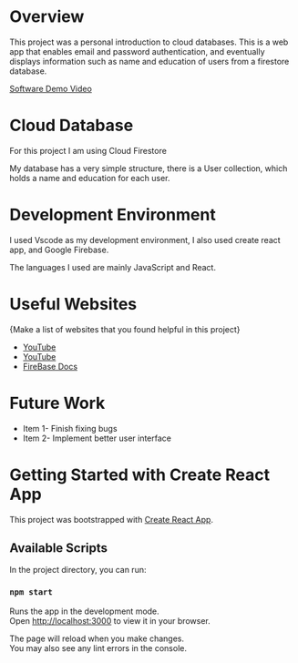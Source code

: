 # Overview

This project was a personal introduction to cloud databases. This is a web app that enables email and password authentication, and eventually displays information such as name and education of users from a firestore database.

[Software Demo Video](https://www.loom.com/share/25b7d4323f3d4e2e9322bafcc3319667)

# Cloud Database

For this project I am using Cloud Firestore

My database has a very simple structure, there is a User collection, which holds a name and education for each user.

# Development Environment

I used Vscode as my development environment, I also used create react app, and Google Firebase.

The languages I used are mainly JavaScript and React.

# Useful Websites

{Make a list of websites that you found helpful in this project}
* [YouTube](https://www.youtube.com/watch?v=fgdpvwEWJ9M)
* [YouTube](https://www.youtube.com/watch?v=jotQsR4kNJ4)
* [FireBase Docs](https://firebase.google.com/docs/firestore)

# Future Work

* Item 1- Finish fixing bugs
* Item 2- Implement better user interface



# Getting Started with Create React App

This project was bootstrapped with [Create React App](https://github.com/facebook/create-react-app).

## Available Scripts

In the project directory, you can run:

### `npm start`

Runs the app in the development mode.\
Open [http://localhost:3000](http://localhost:3000) to view it in your browser.

The page will reload when you make changes.\
You may also see any lint errors in the console.

